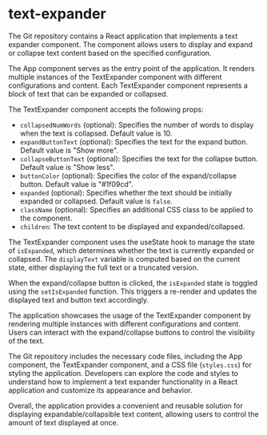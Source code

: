 # text-expander
The Git repository contains a React application that implements a text expander component. The component allows users to display and expand or collapse text content based on the specified configuration.

The App component serves as the entry point of the application. It renders multiple instances of the TextExpander component with different configurations and content. Each TextExpander component represents a block of text that can be expanded or collapsed.

The TextExpander component accepts the following props:

- `collapsedNumWords` (optional): Specifies the number of words to display when the text is collapsed. Default value is 10.
- `expandButtonText` (optional): Specifies the text for the expand button. Default value is "Show more".
- `collapseButtonText` (optional): Specifies the text for the collapse button. Default value is "Show less".
- `buttonColor` (optional): Specifies the color of the expand/collapse button. Default value is "#1f09cd".
- `expanded` (optional): Specifies whether the text should be initially expanded or collapsed. Default value is `false`.
- `className` (optional): Specifies an additional CSS class to be applied to the component.
- `children`: The text content to be displayed and expanded/collapsed.

The TextExpander component uses the useState hook to manage the state of `isExpanded`, which determines whether the text is currently expanded or collapsed. The `displayText` variable is computed based on the current state, either displaying the full text or a truncated version.

When the expand/collapse button is clicked, the `isExpanded` state is toggled using the `setIsExpanded` function. This triggers a re-render and updates the displayed text and button text accordingly.

The application showcases the usage of the TextExpander component by rendering multiple instances with different configurations and content. Users can interact with the expand/collapse buttons to control the visibility of the text.

The Git repository includes the necessary code files, including the App component, the TextExpander component, and a CSS file (`styles.css`) for styling the application. Developers can explore the code and styles to understand how to implement a text expander functionality in a React application and customize its appearance and behavior.

Overall, the application provides a convenient and reusable solution for displaying expandable/collapsible text content, allowing users to control the amount of text displayed at once.
